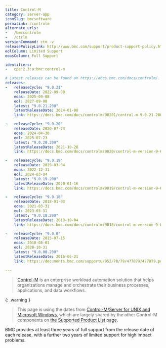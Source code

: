 ```yaml
---
title: Control-M
category: server-app
iconSlug: bmcsoftware
permalink: /controlm
alternate_urls:
-   /bmccontrolm
-   /ctrlm
versionCommand: ctm -v
releasePolicyLink: http://www.bmc.com/support/product-support-policy.html
eolColumn: Limited Support
eoasColumn: Full Support

identifiers:
-   cpe:2.3:a:bmc:control-m

# Latest releases can be found on https://docs.bmc.com/docs/controlm/.
releases:
-   releaseCycle: "9.0.21"
    releaseDate: 2022-09-08
    eoas: 2025-09-08
    eol: 2027-09-08
    latest: "9.0.21.200"
    latestReleaseDate: 2024-01-08
    link: https://docs.bmc.com/docs/controlm/90201/control-m-9-0-21-200-release-notes-1238266316.html

-   releaseCycle: "9.0.20"
    releaseDate: 2020-07-24
    eoas: 2024-04-30
    eol: 2025-07-23
    latest: "9.0.20.200"
    latestReleaseDate: 2021-10-28
    link: https://docs.bmc.com/docs/controlm/9020/control-m-version-9-0-20-200-release-notes-1007971086.html

-   releaseCycle: "9.0.19"
    releaseDate: 2019-03-04
    eoas: 2022-12-31
    eol: 2024-03-04
    latest: "9.0.19.200"
    latestReleaseDate: 2020-01-16
    link: https://docs.bmc.com/docs/controlm/9019/control-m-version-9-0-19-200-release-notes-862843904.html 

-   releaseCycle: "9.0.18"
    releaseDate: 2018-01-03
    eoas: 2021-03-31
    eol: 2023-03-31
    latest: "9.0.18.200"
    latestReleaseDate: 2018-10-04
    link: https://docs.bmc.com/docs/controlm/9018/control-m-version-9-0-18-200-release-notes-830144784.html

-   releaseCycle: "9.0.0"
    releaseDate: 2015-07-15
    eoas: 2018-08-01
    eol: 2020-10-31
    latest: "9.0.00.200"
    latestReleaseDate: 2016-06-21
    link: https://documents.bmc.com/supportu/952/78/79/477879/477879.pdf

---
```

> [Control-M](https://www.bmc.com/it-solutions/control-m.html) is an enterprise workload automation solution that helps organizations manage and orchestrate their business processes, applications, and data workflows.

{: .warning }
> This page is using the dates from [Control-M/Server for UNIX and Microsoft Windows](https://webapps.bmc.com/support/faces/az/prodallversions.jsp?seqid=122988),
> which are largely shared by the other Control-M components on [the Supported Product List page](https://webapps.bmc.com/support/faces/az/supportlisting.jsp).

BMC provides at least three years of full support from the release date of each release, with a further two years of limited support for high impact problems.
